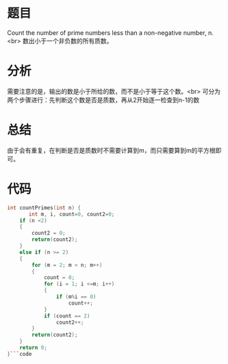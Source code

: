  
# 题目
Count the number of prime numbers less than a non-negative number, n. \<br>
数出小于一个非负数的所有质数。
# 分析
需要注意的是，输出的数是小于所给的数，而不是小于等于这个数。\<br>
可分为两个步骤进行：先判断这个数是否是质数，再从2开始逐一检查到n-1的数
# 总结
由于会有重复，在判断是否是质数时不需要计算到m，而只需要算到m的平方根即可。
# 代码
```cpp
int countPrimes(int n) {
       int m, i, count=0, count2=0;
	if (n <2)
	{
		count2 = 0;
		return(count2);
	}
	else if (n >= 2)
	{
		for (m = 2; m < n; m++)
		{
			count = 0;
			for (i = 1; i <=m; i++)
			{
				if (m%i == 0)
					count++;
			}
			if (count == 2)
				count2++;
		}
		return(count2);
	}
    return 0;
}```code
